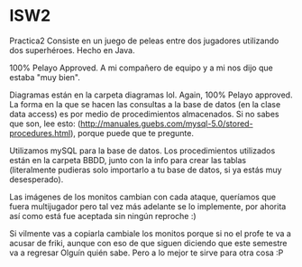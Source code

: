 # ISW2
Practica2
Consiste en un juego de peleas entre dos jugadores utilizando dos superhéroes.
Hecho en Java.

100% Pelayo Approved. A mi compañero de equipo y a mi nos dijo que estaba "muy bien".

Diagramas están en la carpeta diagramas lol. Again, 100% Pelayo approved.
La forma en la que se hacen las consultas a la base de datos (en la clase data access) es por medio de procedimientos
almacenados. Si no sabes que son, lee esto: (http://manuales.guebs.com/mysql-5.0/stored-procedures.html), porque puede
que te pregunte.

Utilizamos mySQL para la base de datos. Los procedimientos utilizados están en la carpeta BBDD, junto con la info para
crear las tablas (literalmente pudieras solo importarlo a tu base de datos, si ya estás muy desesperado).

Las imágenes de los monitos cambian con cada ataque, queríamos que fuera multijugador pero tal vez más adelante se lo
implemente, por ahorita así como está fue aceptada sin ningún reproche :)

Si vilmente vas a copiarla cambiale los monitos porque si no el profe te va a acusar de friki, aunque con eso de que
siguen diciendo que este semestre va a regresar Olguín quién sabe. Pero a lo mejor te sirve para otra cosa :P

